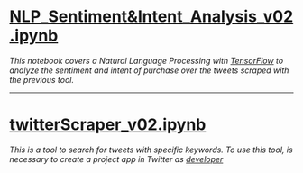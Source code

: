 # [NLP_Sentiment&Intent_Analysis_v02.ipynb](https://github.com/fco-parga/EIT---Adidas/blob/main/PythonCode/NLP_Sentiment%26Intent_Analysis_v02.ipynb)

_This notebook covers a Natural Language Processing with [TensorFlow](https://www.tensorflow.org/) to analyze the sentiment and intent of purchase over the tweets scraped with the previous tool._

___

# [twitterScraper_v02.ipynb](https://github.com/fco-parga/EIT---Adidas/blob/main/PythonCode/twitterScraper_v02.ipynb)

_This is a tool to search for tweets with specific keywords. To use this tool, is necessary to create a project app in Twitter as [developer](https://developer.twitter.com/)_

